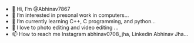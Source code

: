 - 👋 Hi, I’m @Abhinav7867
- 👀 I’m interested in presonal work in computers...
- 🌱 I’m currently learning C++, C programming, and python...
- 💞️ I love to photo editing and video editing ...
- 📫 How to reach me Instagram abhinav0708_jha, Linkedin Abhinav Jha...

<!---
Abhinav7867/Abhinav7867 is a ✨ special ✨ repository because its `README.md` (this file) appears on your GitHub profile.
You can click the Preview link to take a look at your changes.
--->
